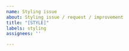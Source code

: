 ```yaml
---
name: Styling issue
about: Styling issue / request / improvement
title: "[STYLE]"
labels: styling
assignees: ''

---
```



